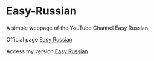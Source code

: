# Easy-Russian
A simple webpage of the YouTube Channel Easy Russian

<p>Official page <a href = "https://www.easyrussian.fm/episodes">Easy Russian</a></p>
<p>Access my version <a href = "http://127.0.0.1:5500/home/index.html#">Easy Russian</a></p>

